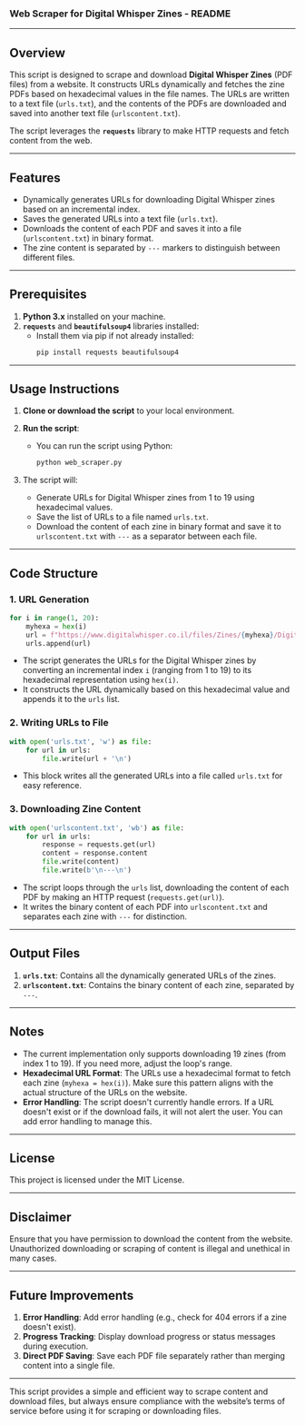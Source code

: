 ### Web Scraper for Digital Whisper Zines - README

---

## Overview

This script is designed to scrape and download **Digital Whisper Zines** (PDF files) from a website. It constructs URLs dynamically and fetches the zine PDFs based on hexadecimal values in the file names. The URLs are written to a text file (`urls.txt`), and the contents of the PDFs are downloaded and saved into another text file (`urlscontent.txt`).

The script leverages the **`requests`** library to make HTTP requests and fetch content from the web.

---

## Features

- Dynamically generates URLs for downloading Digital Whisper zines based on an incremental index.
- Saves the generated URLs into a text file (`urls.txt`).
- Downloads the content of each PDF and saves it into a file (`urlscontent.txt`) in binary format.
- The zine content is separated by `---` markers to distinguish between different files.

---

## Prerequisites

1. **Python 3.x** installed on your machine.
2. **`requests`** and **`beautifulsoup4`** libraries installed:
   - Install them via pip if not already installed:
     ```bash
     pip install requests beautifulsoup4
     ```

---

## Usage Instructions

1. **Clone or download the script** to your local environment.

2. **Run the script**:
   - You can run the script using Python:
     ```bash
     python web_scraper.py
     ```

3. The script will:
   - Generate URLs for Digital Whisper zines from 1 to 19 using hexadecimal values.
   - Save the list of URLs to a file named `urls.txt`.
   - Download the content of each zine in binary format and save it to `urlscontent.txt` with `---` as a separator between each file.

---

## Code Structure

### 1. **URL Generation**
```python
for i in range(1, 20):
    myhexa = hex(i)
    url = f"https://www.digitalwhisper.co.il/files/Zines/{myhexa}/DigitalWhisper{i}.pdf"
    urls.append(url)
```
- The script generates the URLs for the Digital Whisper zines by converting an incremental index `i` (ranging from 1 to 19) to its hexadecimal representation using `hex(i)`. 
- It constructs the URL dynamically based on this hexadecimal value and appends it to the `urls` list.

### 2. **Writing URLs to File**
```python
with open('urls.txt', 'w') as file:
    for url in urls:
        file.write(url + '\n')
```
- This block writes all the generated URLs into a file called `urls.txt` for easy reference.

### 3. **Downloading Zine Content**
```python
with open('urlscontent.txt', 'wb') as file:
    for url in urls:
        response = requests.get(url)
        content = response.content
        file.write(content)
        file.write(b'\n---\n')
```
- The script loops through the `urls` list, downloading the content of each PDF by making an HTTP request (`requests.get(url)`).
- It writes the binary content of each PDF into `urlscontent.txt` and separates each zine with `---` for distinction.

---

## Output Files

1. **`urls.txt`**: Contains all the dynamically generated URLs of the zines.
2. **`urlscontent.txt`**: Contains the binary content of each zine, separated by `---`.

---

## Notes

- The current implementation only supports downloading 19 zines (from index 1 to 19). If you need more, adjust the loop's range.
- **Hexadecimal URL Format**: The URLs use a hexadecimal format to fetch each zine (`myhexa = hex(i)`). Make sure this pattern aligns with the actual structure of the URLs on the website.
- **Error Handling**: The script doesn't currently handle errors. If a URL doesn't exist or if the download fails, it will not alert the user. You can add error handling to manage this.

---

## License

This project is licensed under the MIT License.

---

## Disclaimer

Ensure that you have permission to download the content from the website. Unauthorized downloading or scraping of content is illegal and unethical in many cases.

---

## Future Improvements

1. **Error Handling**: Add error handling (e.g., check for 404 errors if a zine doesn't exist).
2. **Progress Tracking**: Display download progress or status messages during execution.
3. **Direct PDF Saving**: Save each PDF file separately rather than merging content into a single file.

--- 

This script provides a simple and efficient way to scrape content and download files, but always ensure compliance with the website’s terms of service before using it for scraping or downloading files.

